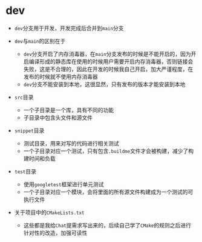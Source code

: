 # dev

- `dev`分支用于开发，开发完成后合并到`main`分支
- `dev`与`main`的区别在于
  - `dev`分支开启了内存消毒器，在`main`分支发布的时候是不能开启的，因为开启编译形成的静态库在使用的时候用户需要开启内存消毒器，否则链接会失败，这是不合理的，因此在开发的时候我自己开启，加大严谨程度，在发布的时候就不使用内存消毒器
  - `dev`分支不能安装到本地，这很显然，只有发布的版本才能安装到本地
- `src`目录
  - 一个子目录是一个库，具有不同的功能
  - 子目录中包含头文件和源文件

- `snippet`目录
  - 测试目录，用来对写的代码进行相关测试
  - 一个子目录对应一个测试，只有包含`.buildme`文件才会被构建，减少了构建时间和负载
- `test`目录
  - 使用`googletest`框架进行单元测试
  - 一个子目录对应一个模块，会将里面的所有源文件构建成为一个测试的可执行文件
- 关于项目中的`CMakeLists.txt`
  - 这些都是我给`Chat`提需求写出来的，后续自己学了`CMake`的规则之后进行针对性的改造，加强可读性


